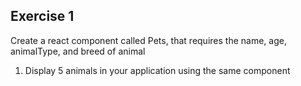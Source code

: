 ## Exercise 1

Create a react component called Pets, that requires the name, age, animalType, and breed of animal

1. Display 5 animals in your application using the same component
